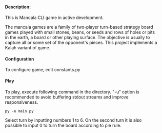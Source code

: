 #### Description:
This is Mancala CLI game in active development.

The mancala games are a family of two-player turn-based strategy board games played with small stones, beans, or seeds and rows of holes or pits in the earth, a board or other playing surface. The objective is usually to capture all or some set of the opponent's pieces. This project implements a Kalah variant of game.


#### Configuration
To configure game, edit constants.py

#### Play
To play, execute following command in the directory. "-u" option is recommended to avoid buffering stdout streams and improve responsiveness.
```
py -u main.py
```
Select turn by inputting numbers 1 to 6. On the second turn it is also possible to input 0 to turn the board according to pie rule.
